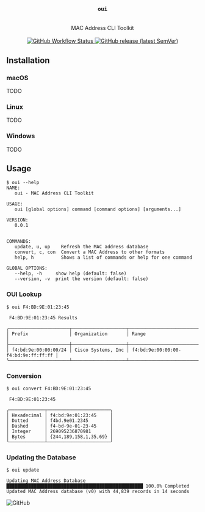 <div align="center">
<h3>
    <code>oui</code>
</h3>
<br/>
MAC Address CLI Toolkit
<br/>
<br/>
    <a href="https://github.com/thatmattlove/oui/actions?query=workflow%3Atest">
        <img alt="GitHub Workflow Status" src="https://img.shields.io/github/workflow/status/thatmattlove/oui/test?style=for-the-badge">
    </a>
    <a href="https://github.com/thatmattlove/oui/releases">
        <img alt="GitHub release (latest SemVer)" src="https://img.shields.io/github/v/release/thatmattlove/oui?label=version&style=for-the-badge">
    </a>
</div>

## Installation

### macOS

TODO

### Linux

TODO

### Windows

TODO

## Usage

```console
$ oui --help
NAME:
   oui - MAC Address CLI Toolkit

USAGE:
   oui [global options] command [command options] [arguments...]

VERSION:
   0.0.1


COMMANDS:
   update, u, up    Refresh the MAC address database
   convert, c, con  Convert a MAC Address to other formats
   help, h          Shows a list of commands or help for one command

GLOBAL OPTIONS:
   --help, -h     show help (default: false)
   --version, -v  print the version (default: false)
```

### OUI Lookup

```console
$ oui F4:BD:9E:01:23:45

 F4:BD:9E:01:23:45 Results

╭──────────────────────┬────────────────────┬─────────────────────────────────────╮
│ Prefix               │ Organization       │ Range                               │
├──────────────────────┼────────────────────┼─────────────────────────────────────┤
│ f4:bd:9e:00:00:00/24 │ Cisco Systems, Inc │ f4:bd:9e:00:00:00-f4:bd:9e:ff:ff:ff │
╰──────────────────────┴────────────────────┴─────────────────────────────────────╯

```

### Conversion

```console
$ oui convert F4:BD:9E:01:23:45

 F4:BD:9E:01:23:45

╭─────────────┬───────────────────────╮
│ Hexadecimal │ f4:bd:9e:01:23:45     │
│ Dotted      │ f4bd.9e01.2345        │
│ Dashed      │ f4-bd-9e-01-23-45     │
│ Integer     │ 269095236870981       │
│ Bytes       │ {244,189,158,1,35,69} │
╰─────────────┴───────────────────────╯

```

### Updating the Database

```
$ oui update

Updating MAC Address Database
██████████████████████████████████████████████████ 100.0% Completed
Updated MAC Address database (v0) with 44,839 records in 14 seconds

```

![GitHub](https://img.shields.io/github/license/thatmattlove/oui?style=for-the-badge)